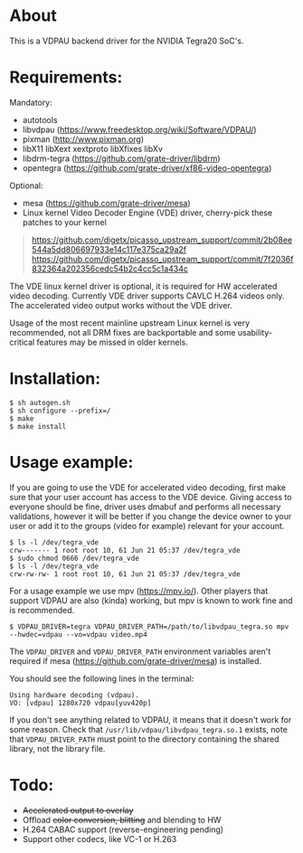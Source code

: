 # About

This is a VDPAU backend driver for the NVIDIA Tegra20 SoC's.

# Requirements:

Mandatory:
* autotools
* libvdpau (https://www.freedesktop.org/wiki/Software/VDPAU/)
* pixman (http://www.pixman.org)
* libX11 libXext xextproto libXfixes libXv
* libdrm-tegra (https://github.com/grate-driver/libdrm)
* opentegra (https://github.com/grate-driver/xf86-video-opentegra)

Optional:
* mesa (https://github.com/grate-driver/mesa)
* Linux kernel Video Decoder Engine (VDE) driver, cherry-pick these patches to your kernel 
> https://github.com/digetx/picasso_upstream_support/commit/2b08ee544a5dd806697933e14c117e375ca29a2f
> https://github.com/digetx/picasso_upstream_support/commit/7f2036f832364a202356cedc54b2c4cc5c1a434c

The VDE linux kernel driver is optional, it is required for HW accelerated video decoding. Currently VDE driver
supports CAVLC H.264 videos only. The accelerated video output works without the VDE driver.

Usage of the most recent mainline upstream Linux kernel is very recommended, not all DRM fixes are backportable and some usability-critical features may be missed in older kernels.

# Installation:
```
$ sh autogen.sh
$ sh configure --prefix=/
$ make
$ make install
```

# Usage example:

If you are going to use the VDE for accelerated video decoding, first make sure that your user account has access to the VDE device. Giving access to everyone should be fine, driver uses dmabuf and performs all necessary validations, however it will be better if you change the device owner to your user or add it to the groups (video for example) relevant for your account.

```
$ ls -l /dev/tegra_vde
crw------- 1 root root 10, 61 Jun 21 05:37 /dev/tegra_vde
$ sudo chmod 0666 /dev/tegra_vde
$ ls -l /dev/tegra_vde
crw-rw-rw- 1 root root 10, 61 Jun 21 05:37 /dev/tegra_vde
```
For a usage example we use mpv (https://mpv.io/). Other players that support VDPAU are also (kinda) working, but mpv is known to work fine and is recommended.

```
$ VDPAU_DRIVER=tegra VDPAU_DRIVER_PATH=/path/to/libvdpau_tegra.so mpv --hwdec=vdpau --vo=vdpau video.mp4
```

The `VDPAU_DRIVER` and `VDPAU_DRIVER_PATH` environment variables aren't required if mesa (https://github.com/grate-driver/mesa) is installed.

You should see the following lines in the terminal:
```
Using hardware decoding (vdpau).
VO: [vdpau] 1280x720 vdpau[yuv420p]
```
If you don't see anything related to VDPAU, it means that it doesn't work for some reason. Check that `/usr/lib/vdpau/libvdpau_tegra.so.1` exists, note that `VDPAU_DRIVER_PATH` must point to the directory containing the shared library, not the library file.

# Todo:

* ~~Accelerated output to overlay~~
* Offload ~~color conversion, blitting~~ and blending to HW
* H.264 CABAC support (reverse-engineering pending)
* Support other codecs, like VC-1 or H.263
